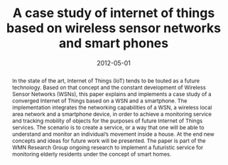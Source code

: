 ---
title: "A case study of internet of things based on wireless sensor networks and smart phones"
abstract: "In the state of the art, Internet of Things (IoT) tends to be touted as a future technology. Based on that concept and the constant development of Wireless Sensor Networks (WSNs), this paper explains and implements a case study of a converged Internet of Things based on a WSN and a smartphone.
The implementation integrates the networking capabilities of a WSN, a wireless local area network and a smartphone device, in order to achieve a monitoring service and tracking mobility of objects for the purposes of future Internet of Things services. The scenario is to create a service, or a way that one will be able to understand and monitor an individual’s movement inside a house. At the end new concepts and ideas for future work will be presented. The paper is part of the WMN Research Group ongoing research to implement a futuristic service for monitoring elderly residents under the concept of smart homes."
collection: publications
permalink: /publication/tsitsigkos2012case
date: 2012-05-01
venue: '28th Wireless World Research Forum Meeting'
paperurl: '/files/pdf/papers/tsitsigkos2012case.pdf'
link: 'https://link.springer.com/chapter/10.1007/978-3-319-45931-8_5'
citation: 'Alkiviadis Tsitsigkos, Fariborz Entezami, Arvind Ramrekha, Christos Politis, Emmanouil Panaousis (2012). 
  &quot;Security challenges of small cell as a service in virtualized mobile edge computing environments.&quot;
  <i>28th Wireless World Research Forum Meeting (WWRF)</i>.'
---
